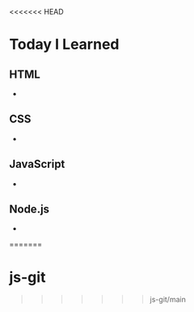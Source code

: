 <<<<<<< HEAD
# Today I Learned

## HTML
+

## CSS
+

## JavaScript
+

## Node.js
+
=======
# js-git
>>>>>>> js-git/main
